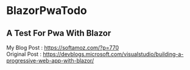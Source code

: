 # BlazorPwaTodo
## A Test For Pwa With Blazor

My Blog Post : https://softamoz.com/?p=770 <br/>
Original Post : https://devblogs.microsoft.com/visualstudio/building-a-progressive-web-app-with-blazor/
